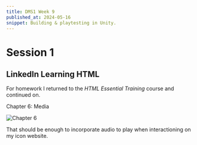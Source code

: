 ```yaml
---
title: DMS1 Week 9
published_at: 2024-05-16
snippet: Building & playtesting in Unity.
---
```


# Session 1

## LinkedIn Learning HTML

For homework I returned to the *HTML Essential Training* course and continued on.

Chapter 6: Media

![Chapter 6](/w06s01/LiL_HTML/Chapter6.png)

That should be enough to incorporate audio to play when interactioning on my icon website.